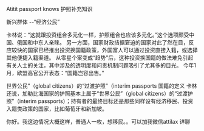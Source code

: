 Atitit passport knows   护照补充知识

新兴群体 --“经济公民”

卡林说：“这就跟投资组合多元化一样，护照组合也应该多元化。”这个选项颇受中国、俄国和中东人亲睐。
另一方面，国家财政拮据窘迫的国家对此了然在目，反应较快的国家已经推出投资换国籍政策，外国富人可以通过投资直接入籍，或选择其他便捷入籍渠道。
从零星个案变成“趋势”后，这种投资换国籍的做法难免引起有关人士的关注，其中涉及的透明度和问责机制问题吸引了尤其多的目光。
今年1月，欧盟高官公开表态：“国籍岂容出售。”

世界公民”（global citizens）的“过渡护照”（interim passports
国籍的定义
卡林还说，加勒比海国家的护照基本上属于“世界公民”（global citizens）的“过渡护照”（interim passports）；持有者的最终目标还是那些同样设有经济移民、投资入籍类政策的国家，比如葡萄牙和新加坡。





你好。我这边情况大概这样，普通人一枚，想移民。。可以加我微信attilax 详聊

